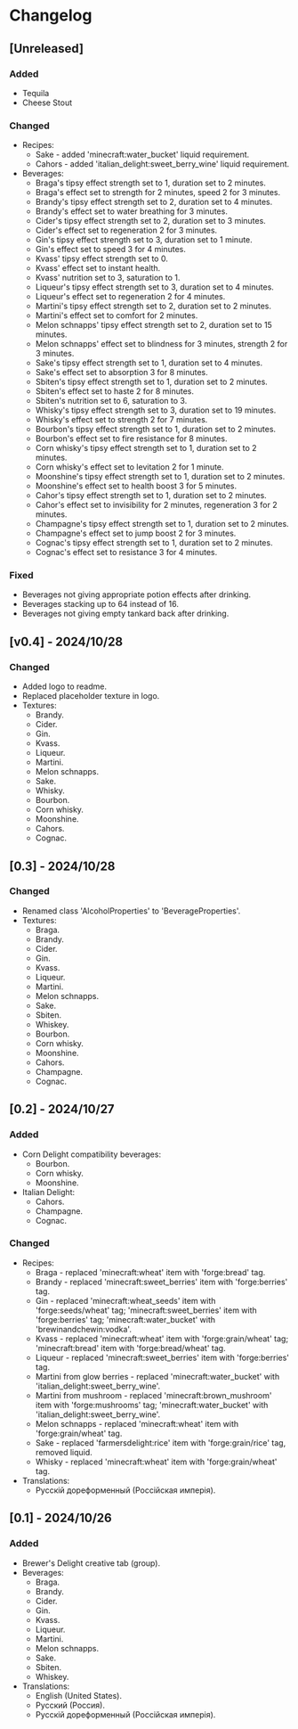 # Changelog

## [Unreleased]

### Added

- Tequila
- Cheese Stout

### Changed

- Recipes:
  - Sake - added 'minecraft:water_bucket' liquid requirement.
  - Cahors - added 'italian_delight:sweet_berry_wine' liquid requirement.
- Beverages:
  - Braga's tipsy effect strength set to 1, duration set to 2 minutes.
  - Braga's effect set to strength for 2 minutes, speed 2 for 3 minutes.
  - Brandy's tipsy effect strength set to 2, duration set to 4 minutes.
  - Brandy's effect set to water breathing for 3 minutes.
  - Cider's tipsy effect strength set to 2, duration set to 3 minutes.
  - Cider's effect set to regeneration 2 for 3 minutes.
  - Gin's tipsy effect strength set to 3, duration set to 1 minute.
  - Gin's effect set to speed 3 for 4 minutes.
  - Kvass' tipsy effect strength set to 0.
  - Kvass' effect set to instant health.
  - Kvass' nutrition set to 3, saturation to 1.
  - Liqueur's tipsy effect strength set to 3, duration set to 4 minutes.
  - Liqueur's effect set to regeneration 2 for 4 minutes.
  - Martini's tipsy effect strength set to 2, duration set to 2 minutes.
  - Martini's effect set to comfort for 2 minutes.
  - Melon schnapps' tipsy effect strength set to 2, duration set to 15 minutes.
  - Melon schnapps' effect set to blindness for 3 minutes, strength 2 for 3 minutes.
  - Sake's tipsy effect strength set to 1, duration set to 4 minutes.
  - Sake's effect set to absorption 3 for 8 minutes.
  - Sbiten's tipsy effect strength set to 1, duration set to 2 minutes.
  - Sbiten's effect set to haste 2 for 8 minutes.
  - Sbiten's nutrition set to 6, saturation to 3.
  - Whisky's tipsy effect strength set to 3, duration set to 19 minutes.
  - Whisky's effect set to strength 2 for 7 minutes.
  - Bourbon's tipsy effect strength set to 1, duration set to 2 minutes.
  - Bourbon's effect set to fire resistance for 8 minutes.
  - Corn whisky's tipsy effect strength set to 1, duration set to 2 minutes.
  - Corn whisky's effect set to levitation 2 for 1 minute.
  - Moonshine's tipsy effect strength set to 1, duration set to 2 minutes.
  - Moonshine's effect set to health boost 3 for 5 minutes.
  - Cahor's tipsy effect strength set to 1, duration set to 2 minutes.
  - Cahor's effect set to invisibility for 2 minutes, regeneration 3 for 2 minutes.
  - Champagne's tipsy effect strength set to 1, duration set to 2 minutes.
  - Champagne's effect set to jump boost 2 for 3 minutes.
  - Cognac's tipsy effect strength set to 1, duration set to 2 minutes.
  - Cognac's effect set to resistance 3 for 4 minutes.

### Fixed

- Beverages not giving appropriate potion effects after drinking.
- Beverages stacking up to 64 instead of 16.
- Beverages not giving empty tankard back after drinking.

## [v0.4] - 2024/10/28

### Changed

- Added logo to readme.
- Replaced placeholder texture in logo.
- Textures:
  - Brandy.
  - Cider.
  - Gin.
  - Kvass.
  - Liqueur.
  - Martini.
  - Melon schnapps.
  - Sake.
  - Whisky.
  - Bourbon.
  - Corn whisky.
  - Moonshine.
  - Cahors.
  - Cognac.

## [0.3] - 2024/10/28

### Changed

- Renamed class 'AlcoholProperties' to 'BeverageProperties'.
- Textures:
  - Braga.
  - Brandy.
  - Cider.
  - Gin.
  - Kvass.
  - Liqueur.
  - Martini.
  - Melon schnapps.
  - Sake.
  - Sbiten.
  - Whiskey.
  - Bourbon.
  - Corn whisky.
  - Moonshine.
  - Cahors.
  - Champagne.
  - Cognac.

## [0.2] - 2024/10/27

### Added

- Corn Delight compatibility beverages:
  - Bourbon.
  - Corn whisky.
  - Moonshine.
- Italian Delight:
  - Cahors.
  - Champagne.
  - Cognac.

### Changed

- Recipes:
  - Braga - replaced 'minecraft:wheat' item with 'forge:bread' tag.
  - Brandy - replaced 'minecraft:sweet_berries' item with 'forge:berries' tag.
  - Gin - replaced 'minecraft:wheat_seeds' item with 'forge:seeds/wheat' tag; 'minecraft:sweet_berries' item with 'forge:berries' tag; 'minecraft:water_bucket' with 'brewinandchewin:vodka'.
  - Kvass - replaced 'minecraft:wheat' item with 'forge:grain/wheat' tag; 'minecraft:bread' item with 'forge:bread/wheat' tag.
  - Liqueur - replaced 'minecraft:sweet_berries' item with 'forge:berries' tag.
  - Martini from glow berries - replaced 'minecraft:water_bucket' with 'italian_delight:sweet_berry_wine'.
  - Martini from mushroom - replaced 'minecraft:brown_mushroom' item with 'forge:mushrooms' tag; 'minecraft:water_bucket' with 'italian_delight:sweet_berry_wine'.
  - Melon schnapps - replaced 'minecraft:wheat' item with 'forge:grain/wheat' tag.
  - Sake - replaced 'farmersdelight:rice' item with 'forge:grain/rice' tag, removed liquid.
  - Whisky - replaced 'minecraft:wheat' item with 'forge:grain/wheat' tag.
- Translations:
  - Русскій дореформенный (Россійская имперія).

## [0.1] - 2024/10/26

### Added

- Brewer's Delight creative tab (group).
- Beverages:
  - Braga.
  - Brandy.
  - Cider.
  - Gin.
  - Kvass.
  - Liqueur.
  - Martini.
  - Melon schnapps.
  - Sake.
  - Sbiten.
  - Whiskey.
- Translations:
  - English (United States).
  - Русский (Россия).
  - Русскій дореформенный (Россійская имперія).
